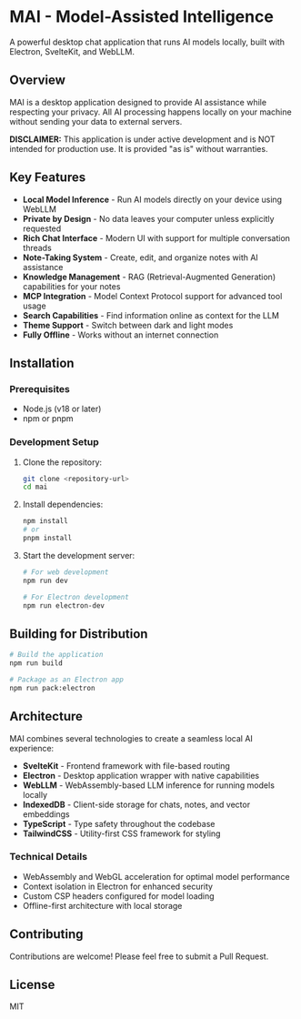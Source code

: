 # MAI - Model-Assisted Intelligence

A powerful desktop chat application that runs AI models locally, built with Electron, SvelteKit, and WebLLM.

## Overview

MAI is a desktop application designed to provide AI assistance while respecting your privacy. All AI processing happens locally on your machine without sending your data to external servers.

**DISCLAIMER:** This application is under active development and is NOT intended for production use. It is provided "as is" without warranties.

## Key Features

- **Local Model Inference** - Run AI models directly on your device using WebLLM
- **Private by Design** - No data leaves your computer unless explicitly requested
- **Rich Chat Interface** - Modern UI with support for multiple conversation threads
- **Note-Taking System** - Create, edit, and organize notes with AI assistance
- **Knowledge Management** - RAG (Retrieval-Augmented Generation) capabilities for your notes
- **MCP Integration** - Model Context Protocol support for advanced tool usage
- **Search Capabilities** - Find information online as context for the LLM
- **Theme Support** - Switch between dark and light modes
- **Fully Offline** - Works without an internet connection

## Installation

### Prerequisites
- Node.js (v18 or later)
- npm or pnpm

### Development Setup

1. Clone the repository:
   ```bash
   git clone <repository-url>
   cd mai
   ```

2. Install dependencies:
   ```bash
   npm install
   # or
   pnpm install
   ```

3. Start the development server:
   ```bash
   # For web development
   npm run dev
   
   # For Electron development
   npm run electron-dev
   ```

## Building for Distribution

```bash
# Build the application
npm run build

# Package as an Electron app
npm run pack:electron
```

## Architecture

MAI combines several technologies to create a seamless local AI experience:

- **SvelteKit** - Frontend framework with file-based routing
- **Electron** - Desktop application wrapper with native capabilities
- **WebLLM** - WebAssembly-based LLM inference for running models locally
- **IndexedDB** - Client-side storage for chats, notes, and vector embeddings
- **TypeScript** - Type safety throughout the codebase
- **TailwindCSS** - Utility-first CSS framework for styling

### Technical Details

- WebAssembly and WebGL acceleration for optimal model performance
- Context isolation in Electron for enhanced security
- Custom CSP headers configured for model loading
- Offline-first architecture with local storage

## Contributing

Contributions are welcome! Please feel free to submit a Pull Request.

## License

MIT